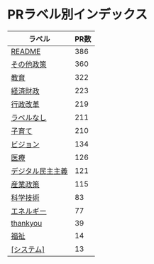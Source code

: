 # PRラベル別インデックス

| ラベル | PR数 |
|--------|------|
| [README](label_README.md) | 386 |
| [その他政策](label_その他政策.md) | 360 |
| [教育](label_教育.md) | 322 |
| [経済財政](label_経済財政.md) | 223 |
| [行政改革](label_行政改革.md) | 219 |
| [ラベルなし](label_ラベルなし.md) | 211 |
| [子育て](label_子育て.md) | 210 |
| [ビジョン](label_ビジョン.md) | 134 |
| [医療](label_医療.md) | 126 |
| [デジタル民主主義](label_デジタル民主主義.md) | 121 |
| [産業政策](label_産業政策.md) | 115 |
| [科学技術](label_科学技術.md) | 83 |
| [エネルギー](label_エネルギー.md) | 77 |
| [thankyou](label_thankyou.md) | 39 |
| [福祉](label_福祉.md) | 14 |
| [[システム]](label_[システム].md) | 13 |

